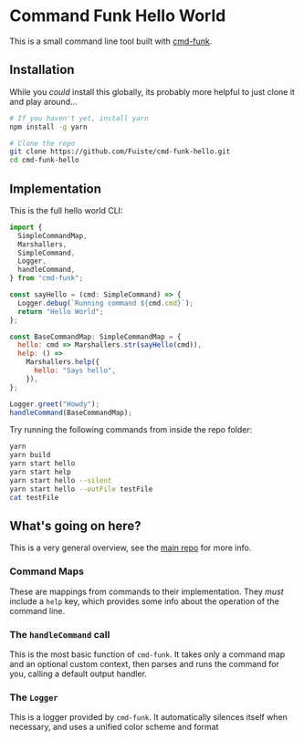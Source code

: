 # Command Funk Hello World

This is a small command line tool built with [cmd-funk](https://github.com/Fuiste/cmd-funk).

## Installation

While you _could_ install this globally, its probably more helpful to just clone it and play around...

```bash
# If you haven't yet, install yarn
npm install -g yarn

# Clone the repo
git clone https://github.com/Fuiste/cmd-funk-hello.git
cd cmd-funk-hello
```

## Implementation

This is the full hello world CLI:

```javascript
import {
  SimpleCommandMap,
  Marshallers,
  SimpleCommand,
  Logger,
  handleCommand,
} from "cmd-funk";

const sayHello = (cmd: SimpleCommand) => {
  Logger.debug(`Running command ${cmd.cmd}`);
  return "Hello World";
};

const BaseCommandMap: SimpleCommandMap = {
  hello: cmd => Marshallers.str(sayHello(cmd)),
  help: () =>
    Marshallers.help({
      hello: "Says hello",
    }),
};

Logger.greet("Howdy");
handleCommand(BaseCommandMap);
```

Try running the following commands from inside the repo folder:

```bash
yarn
yarn build
yarn start hello
yarn start help
yarn start hello --silent
yarn start hello --outFile testFile
cat testFile
```

## What's going on here?

This is a very general overview, see the [main repo](https://github.com/Fuiste/cmd-funk) for more info.

### Command Maps

These are mappings from commands to their implementation. They _must_ include a `help` key, which provides some info about the operation of the command line.

### The `handleCommand` call

This is the most basic function of `cmd-funk`. It takes only a command map and an optional custom context, then parses and runs the command for you, calling a default output handler.

### The `Logger`

This is a logger provided by `cmd-funk`. It automatically silences itself when necessary, and uses a unified color scheme and format
